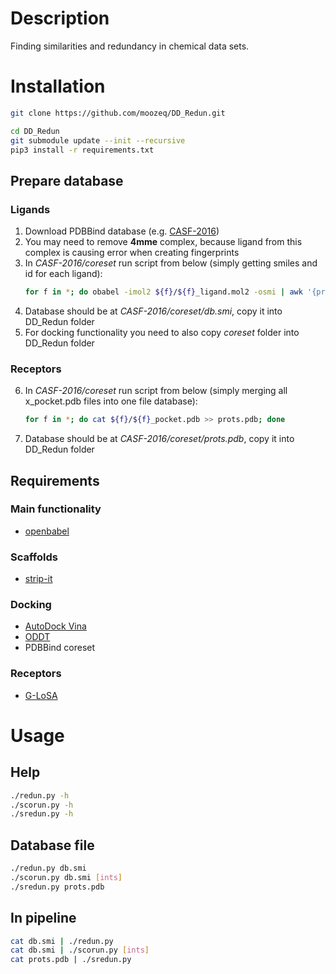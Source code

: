 # Description
Finding similarities and redundancy in chemical data sets.

# Installation

```bash
git clone https://github.com/moozeq/DD_Redun.git

cd DD_Redun
git submodule update --init --recursive
pip3 install -r requirements.txt
```

## Prepare database

### Ligands

1. Download PDBBind database (e.g. [CASF-2016](http://www.pdbbind.org.cn/casf.asp))
2. You may need to remove **4mme** complex, because ligand from this complex is causing error when creating fingerprints
3. In *CASF-2016/coreset* run script from below (simply getting smiles and id for each ligand):
    ```bash
    for f in *; do obabel -imol2 ${f}/${f}_ligand.mol2 -osmi | awk '{print $1" "$2}' >> db.smi; done
    ```
4. Database should be at *CASF-2016/coreset/db.smi*, copy it into DD_Redun folder
5. For docking functionality you need to also copy *coreset* folder into DD_Redun folder

### Receptors

6. In *CASF-2016/coreset* run script from below (simply merging all x_pocket.pdb files into one file database):
    ```bash
    for f in *; do cat ${f}/${f}_pocket.pdb >> prots.pdb; done
    ```
7. Database should be at *CASF-2016/coreset/prots.pdb*, copy it into DD_Redun folder


## Requirements
### Main functionality
- [openbabel](http://openbabel.org/wiki/Main_Page)

### Scaffolds
- [strip-it](http://silicos-it.be.s3-website-eu-west-1.amazonaws.com/software/strip-it/1.0.2/strip-it.html)

### Docking
- [AutoDock Vina](http://vina.scripps.edu/)
- [ODDT](https://pythonhosted.org/oddt/)
- PDBBind coreset

### Receptors
- [G-LoSA](https://compbio.lehigh.edu/GLoSA/index.html)

# Usage

## Help
```bash
./redun.py -h
./scorun.py -h
./sredun.py -h
```

## Database file
```bash
./redun.py db.smi
./scorun.py db.smi [ints]
./sredun.py prots.pdb
```

## In pipeline
```bash
cat db.smi | ./redun.py
cat db.smi | ./scorun.py [ints]
cat prots.pdb | ./sredun.py
```
